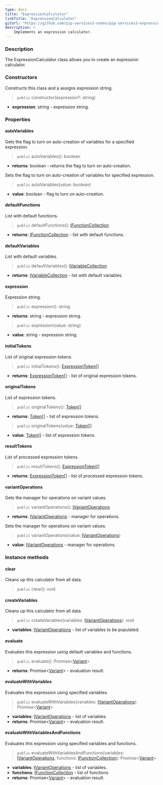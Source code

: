 ```yaml
---
type: docs
title: "ExpressionCalculator"
linkTitle: "ExpressionCalculator"
gitUrl: "https://github.com/pip-services3-nodex/pip-services3-expressions-nodex"
description: > 
    Implements an expression calculator.
---
```


### Description
The ExpressionCalculator class allows you to create an expression calculator.

### Constructors
Constructs this class and a assigns expression string.

> `public` constructor(expression?: string)

- **expression**: string - expression string.


### Properties

#### autoVariables
Gets the flag to turn on auto-creation of variables for a specified expression.

> `public` autoVariables(): boolean

- **returns**: boolean - returns the flag to turn on auto-creation.

Sets the flag to turn on auto-creation of variables for specified expression.

> `public` autoVariables(value: boolean)

- **value**: boolean - flag to turn on auto-creation.

#### defaultFunctions
List with default functions.

> `public` defaultFunctions(): [IFunctionCollection](../functions/ifunction_collection)

- **returns**: [IFunctionCollection](../functions/ifunction_collection) - list with default functions.

#### defaultVariables
List with default variables.
> `public` defaultVariables(): [IVariableCollection](../variables/ivariable_collection)

- **returns**: [IVariableCollection](../variables/ivariable_collection) - list with default variables.

#### expression
Expression string.

> `public` expression(): string

- **returns**: string - expression string.

> `public` expression(value: string)

- **value**: string - expression string.

#### initialTokens
List of original expression tokens.
> `public` initialTokens(): [ExpressionToken[]](../parsers/expression_token)

- **returns**: [ExpressionToken[]](../parsers/expression_token) - list of original expression tokens.

#### originalTokens
List of expression tokens.

> `public` originalTokens(): [Token[]](../../tokenizers/token)

- **returns**: [Token[]](../../tokenizers/token) - list of expression tokens.

> `public` originalTokens(value: [Token[]](../../tokenizers/token))

- **value**: [Token[]](../../tokenizers/token) - list of expression tokens.


#### resultTokens
List of processed expression tokens.
> `public` resultTokens(): [ExpressionToken[]](../parsers/expression_token)

- **returns**: [ExpressionToken[]](../parsers/expression_token) - list of processed expression tokens.

#### variantOperations
Gets the manager for operations on variant values.

> `public` variantOperations(): [IVariantOperations](../../variants/ivariant_operations)

- **returns**: [IVariantOperations](../../variants/ivariant_operations) - manager for operations.

Sets the manager for operations on variant values.

> `public` variantOperations(value: [IVariantOperations](../../variants/ivariant_operations))

- **value**: [IVariantOperations](../../variants/ivariant_operations) - manager for operations.


### Instance methods

#### clear
Cleans up this calculator from all data.
> `public` clear(): void


#### createVariables
Cleans up this calculator from all data.
> `public` createVariables(variables: [IVariantOperations](../../variants/ivariant_operations)): void 

- **variables**: [IVariantOperations](../../variants/ivariant_operations) - list of variables to be populated.

#### evaluate
Evaluates this expression using default variables and functions.

> `public` evaluate(): Promise<[Variant](../../variants/variant)>

- **returns**: Promise<[Variant](../../variants/variant)> - evaluation result.

#### evaluateWithVariables
Evaluates this expression using specified variables.

> `public` evaluateWithVariables(variables: [IVariantOperations](../../variants/ivariant_operations)): Promise<[Variant](../../variants/variant)>

- **variables**: [IVariantOperations](../../variants/ivariant_operations) - list of variables.
- **returns**: Promise<[Variant](../../variants/variant)> - evaluation result.

#### evaluateWithVariablesAndFunctions
Evaluates this expression using specified variables and functions.

> `public` evaluateWithVariablesAndFunctions(variables: [IVariantOperations](../../variants/ivariant_operations), functions: [IFunctionCollection](../functions/ifunction_collection)): Promise<[Variant](../../variants/variant)>

- **variables**: [IVariantOperations](../../variants/ivariant_operations) - list of variables.
- **functions**: [IFunctionCollection](../functions/ifunction_collection) - list of functions
- **returns**: Promise<[Variant](../../variants/variant)> - evaluation result.
